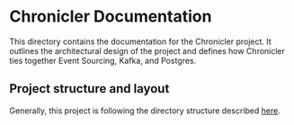 # Chronicler Documentation

This directory contains the documentation for the Chronicler project.  It outlines the architectural design of the project and defines how Chronicler ties together Event Sourcing, Kafka, and Postgres.

## Project structure and layout

Generally, this project is following the directory structure described [here](https://github.com/golang-standards/project-layout).
